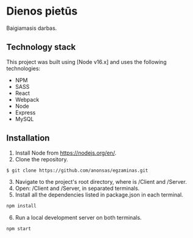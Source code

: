 # Dienos pietūs

Baigiamasis darbas.

## Technology stack

This project was built using [Node v16.x] and uses the following technologies:

- NPM
- SASS
- React
- Webpack
- Node
- Express
- MySQL

## Installation

1. Install Node from https://nodejs.org/en/.
2. Clone the repository.

```bash
$ git clone https://github.com/anonsas/egzaminas.git
```

3. Navigate to the project's root directory, where is /Client and /Server.
4. Open: /Client and /Server, in separated terminals.
5. Install all the dependencies listed in package.json in each terminal.

```bash
npm install
```

6. Run a local development server on both terminals.

```bash
npm start
```
